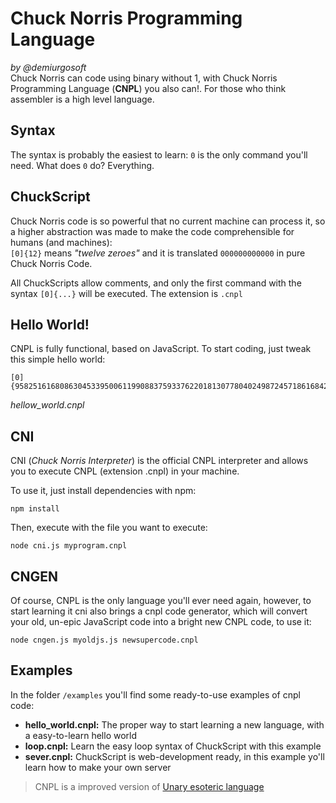 Chuck Norris Programming Language
=================================
_by @demiurgosoft_     
Chuck Norris can code using binary without 1, with Chuck Norris Programming Language (**CNPL**) you also can!. For those who think assembler is a high level language.

## Syntax
The syntax is probably the easiest to learn: `0` is the only command you'll need. What does `0` do? Everything.

## ChuckScript
Chuck Norris code is so powerful that no current machine can process it, so a higher abstraction was made to make the code comprehensible for humans (and machines):    
`[0]{12}` means _"twelve zeroes"_ and it is translated `000000000000` in pure Chuck Norris Code.

All ChuckScripts allow comments, and only the first command with the syntax `[0]{...}` will be executed. The extension is `.cnpl`

## Hello World!
CNPL is fully functional, based on JavaScript. To start coding, just tweak this simple hello world:
```
[0]{9582516168086304533950061199088375933762201813077804024987245718616842}
```
_hellow_world.cnpl_

## CNI
CNI (_Chuck Norris Interpreter_) is the official CNPL interpreter and allows you to execute CNPL (extension .cnpl) in your machine.

To use it, just install dependencies with npm:    
```
npm install
```

Then, execute with the file you want to execute:
```
node cni.js myprogram.cnpl
```

## CNGEN
Of course, CNPL is the only language you'll ever need again, however, to start learning it cni also brings a cnpl code generator, which will convert your old, un-epic JavaScript code into a bright new CNPL code, to use it:
```
node cngen.js myoldjs.js newsupercode.cnpl
```

## Examples
In the folder `/examples` you'll find some ready-to-use examples of cnpl code:

* **hello_world.cnpl:** The proper way to start learning a new language, with a easy-to-learn hello world
* **loop.cnpl:** Learn the easy loop syntax of ChuckScript with this example
* **sever.cnpl:** ChuckScript is web-development ready, in this example yo'll learn how to make your own server


> CNPL is a improved version of [Unary esoteric language](https://esolangs.org/wiki/Unary)


